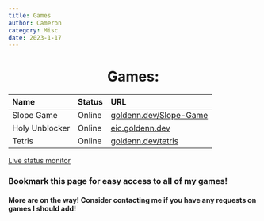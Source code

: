 ```yaml
---
title: Games
author: Cameron
category: Misc
date: 2023-1-17
---
```


<h1 style="text-align: center;"> Games: </h1>

| Name        | Status  | URL          |
| :---------- | :------ | :----------- |
| Slope Game  | Online  | [goldenn.dev/Slope-Game](https://goldenn.dev/Slope-Game) |
| Holy Unblocker | Online | [eic.goldenn.dev](https://eic.goldenn.dev) |
| Tetris     | Online   | [goldenn.dev/tetris](https://goldenn.dev/tetris) |

[Live status monitor](https://stats.uptimerobot.com/mMYm2cpLDG)


### Bookmark this page for easy access to all of my games!
#### More are on the way! Consider contacting me if you have any requests on games I should add!
